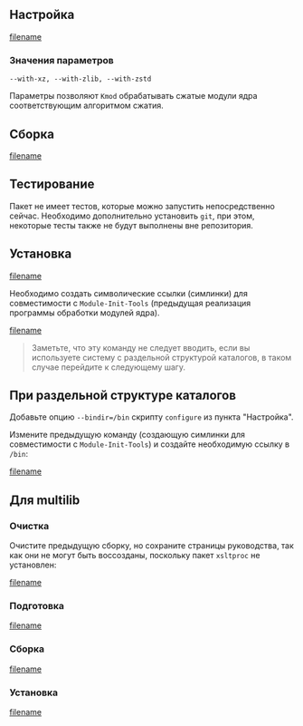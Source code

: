 <pkg :name="'kmod'" instsize showsbu2></pkg>

## Настройка

[filename](../packages/core/kmod/configure ':include')

### Значения параметров

`--with-xz, --with-zlib, --with-zstd`

Параметры позволяют `Kmod` обрабатывать сжатые модули ядра соответствующим алгоритмом сжатия.

## Сборка

[filename](../packages/core/kmod/build ':include')

## Тестирование

Пакет не имеет тестов, которые можно запустить непосредственно сейчас. Необходимо дополнительно установить `git`, при этом, некоторые тесты также не будут выполнены вне репозитория.

## Установка

[filename](../packages/core/kmod/install ':include')

Необходимо создать символические ссылки (симлинки) для совместимости с `Module-Init-Tools` (предыдущая реализация программы обработки модулей ядра).

[filename](../packages/core/kmod/postinstall ':include')

> Заметьте, что эту команду не следует вводить, если вы используете систему с раздельной структурой каталогов, в таком случае перейдите к следующему шагу.

## При раздельной структуре каталогов

Добавьте опцию `--bindir=/bin` скрипту `configure` из пункта "Настройка".

Измените предыдущую команду (создающую симлинки для совместимости с `Module-Init-Tools`) и создайте необходимую ссылку в `/bin`:

[filename](../packages/core/kmod/cldirs ':include')

## Для multilib

### Очистка

Очистите предыдущую сборку, но сохраните страницы руководства, так как они не могут быть воссозданы, поскольку пакет `xsltproc` не установлен:

[filename](../packages/core/kmod/multi_prepare ':include')

### Подготовка

[filename](../packages/core/kmod/multi_configure ':include')

### Сборка

[filename](../packages/core/kmod/multi_build ':include')

### Установка

[filename](../packages/core/kmod/multi_install ':include')

<script>
	new Vue({ el: '#main' })
</script>
